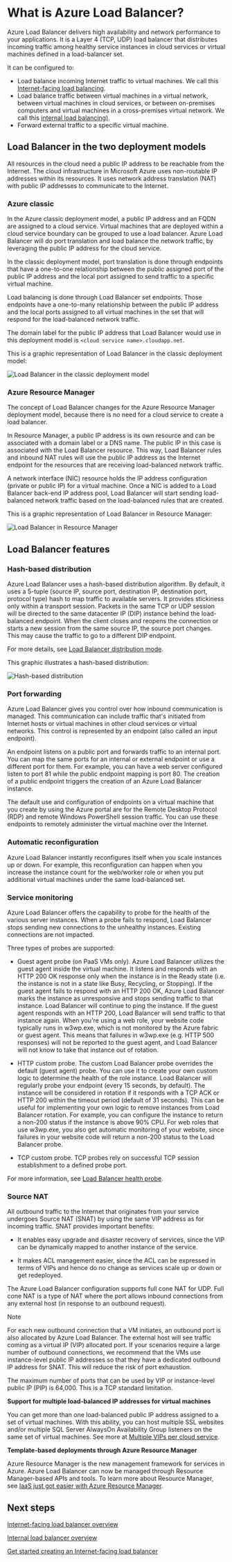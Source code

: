 <properties
   pageTitle="Azure Load Balancer overview | Microsoft Azure"
   description="Overview of Azure Load Balancer features, architecture, and implementation. It helps to understand how Load Balancer works and leverage it for the cloud."
   services="load-balancer"
   documentationCenter="na"
   authors="joaoma"
   manager="adinah"
   editor="tysonn" />

<tags
   ms.service="load-balancer"
   ms.devlang="na"
   ms.topic="article"
   ms.tgt_pltfrm="na"
   ms.workload="infrastructure-services"
   ms.date="12/09/2015"
   ms.author="joaoma" />


# What is Azure Load Balancer?
Azure Load Balancer delivers high availability and network performance to your applications. It is a Layer 4 (TCP, UDP) load balancer that distributes incoming traffic among healthy service instances in cloud services or virtual machines defined in a load-balancer set.

It can be configured to:

* Load balance incoming Internet traffic to virtual machines. We call this [Internet-facing load balancing](load-balancer-internet-overview.md).
* Load balance traffic between virtual machines in a virtual network, between virtual machines in cloud services, or between on-premises computers and virtual machines in a cross-premises virtual network. We call this [internal load balancing)](load-balancer-internal-overview.md).
* Forward external traffic to a specific virtual machine.

## Load Balancer in the two deployment models
All resources in the cloud need a public IP address to be reachable from the Internet. The cloud infrastructure in Microsoft Azure uses non-routable IP addresses within its resources. It uses network address translation (NAT) with public IP addresses to communicate to the Internet.

### Azure classic
In the Azure classic deployment model, a public IP address and an FQDN are assigned to a cloud service. Virtual machines that are deployed within a cloud service boundary can be grouped to use a load balancer. Azure Load Balancer will do port translation and load balance the network traffic, by leveraging the public IP address for the cloud service.

In the classic deployment model, port translation is done through endpoints that have a one-to-one relationship between the public assigned port of the public IP address and the local port assigned to send traffic to a specific virtual machine.

Load balancing is done through Load Balancer set endpoints. Those endpoints have a one-to-many relationship between the public IP address and the local ports assigned to all virtual machines in the set that will respond for the load-balanced network traffic.

The domain label for the public IP address that Load Balancer would use in this deployment model is `<cloud service name>.cloudapp.net`.

This is a graphic representation of Load Balancer in the classic deployment model:

![Load Balancer in the classic deployment model](./media/load-balancer-overview/asm-lb.png)

### Azure Resource Manager
The concept of Load Balancer changes for the Azure Resource Manager deployment model, because there is no need for a cloud service to create a load balancer.

In Resource Manager, a public IP address is its own resource and can be associated with a domain label or a DNS name. The public IP in this case is associated with the Load Balancer resource. This way, Load Balancer rules and inbound NAT rules will use the public IP address as the Internet endpoint for the resources that are receiving load-balanced network traffic.

A network interface (NIC) resource holds the IP address configuration (private or public IP) for a virtual machine. Once a NIC is added to a Load Balancer back-end IP address pool, Load Balancer will start sending load-balanced network traffic based on the load-balanced rules that are created.

This is a graphic representation of Load Balancer in Resource Manager:

![Load Balancer in Resource Manager](./media/load-balancer-overview/arm-lb.png)

## Load Balancer features
### Hash-based distribution
Azure Load Balancer uses a hash-based distribution algorithm. By default, it uses a 5-tuple (source IP, source port, destination IP, destination port, protocol type) hash to map traffic to available servers. It provides stickiness only within a transport session. Packets in the same TCP or UDP session will be directed to the same datacenter IP (DIP) instance behind the load-balanced endpoint. When the client closes and reopens the connection or starts a new session from the same source IP, the source port changes. This may cause the traffic to go to a different DIP endpoint.

For more details, see [Load Balancer distribution mode](load-balancer-distribution-mode.md).

This graphic illustrates a hash-based distribution:

![Hash-based distribution](./media/load-balancer-overview/load-balancer-distribution.png)

### Port forwarding
Azure Load Balancer gives you control over how inbound communication is managed. This communication can include traffic that's initiated from Internet hosts or virtual machines in other cloud services or virtual networks. This control is represented by an endpoint (also called an input endpoint).

An endpoint listens on a public port and forwards traffic to an internal port.  You can map the same ports for an internal or external endpoint or use a different port for them. For example, you can have a web server configured listen to port 81 while the public endpoint mapping is port 80. The creation of a public endpoint triggers the creation of an Azure Load Balancer instance.

The default use and configuration of endpoints on a virtual machine that you create by using the Azure portal are for the Remote Desktop Protocol (RDP) and remote Windows PowerShell session traffic. You can use these endpoints to remotely administer the virtual machine over the Internet.

### Automatic reconfiguration
Azure Load Balancer instantly reconfigures itself when you scale instances up or down. For example, this reconfiguration can happen when you increase the instance count for the web/worker role or when you put additional virtual machines under the same load-balanced set.

### Service monitoring
Azure Load Balancer offers the capability to probe for the health of the various server instances. When a probe fails to respond, Load Balancer stops sending new connections to the unhealthy instances. Existing connections are not impacted.

Three types of probes are supported:

* Guest agent probe (on PaaS VMs only). Azure Load Balancer utilizes the guest agent inside the virtual machine. It listens and responds with an HTTP 200 OK response only when the instance is in the Ready state (i.e. the instance is not in a state like Busy, Recycling, or Stopping). If the guest agent fails to respond with an HTTP 200 OK, Azure Load Balancer marks the instance as unresponsive and stops sending traffic to that instance. Load Balancer will continue to ping the instance. If the guest agent responds with an HTTP 200, Load Balancer will send traffic to that instance again. When you're using a web role, your website code typically runs in w3wp.exe, which is not monitored by the Azure fabric or guest agent. This means that failures in w3wp.exe (e.g. HTTP 500 responses) will not be reported to the guest agent, and Load Balancer will not know to take that instance out of rotation.

* HTTP custom probe. The custom Load Balancer probe overrides the default (guest agent) probe. You can use it to create your own custom logic to determine the health of the role instance.  Load Balancer will regularly probe your endpoint (every 15 seconds, by default). The instance will be considered in rotation if it responds with a TCP ACK or HTTP 200 within the timeout period (default of 31 seconds).  This can be useful for implementing your own logic to remove instances from Load Balancer rotation. For example, you can configure the instance to return a non-200 status if the instance is above 90% CPU.  For web roles that use w3wp.exe, you also get automatic monitoring of your website, since failures in your website code will return a non-200 status to the Load Balancer probe.  

* TCP custom probe. TCP probes rely on successful TCP session establishment to a defined probe port.


For more information, see [Load Balancer health probe](https://msdn.microsoft.com/library/azure/jj151530.aspx).

### Source NAT
All outbound traffic to the Internet that originates from your service undergoes Source NAT (SNAT) by using the same VIP address as for incoming traffic. SNAT provides important benefits:

* It enables easy upgrade and disaster recovery of services, since the VIP can be dynamically mapped to another instance of the service.

* It makes ACL management easier, since the ACL can be expressed in terms of VIPs and hence do no change as services scale up or down or get redeployed.


The Azure Load Balancer configuration supports full cone NAT for UDP. Full cone NAT is a type of NAT where the port allows inbound connections from any external host (in response to an outbound request).

> [!NOTE]
> For each new outbound connection that a VM initiates, an outbound port is also allocated by Azure Load Balancer. The external host will see traffic coming as a virtual IP (VIP) allocated port.  If your scenarios require a large number of outbound connections, we recommend that the VMs use instance-level public IP addresses so that they have a dedicated outbound IP address for SNAT. This will reduce the risk of port exhaustion.
> 
> The maximum number of ports that can be used by VIP or instance-level public IP (PIP) is 64,000. This is a TCP standard limitation.
> 
> 
**Support for multiple load-balanced IP addresses for virtual machines**

You can get more than one load-balanced public IP address assigned to a set of virtual machines. With this ability, you can host multiple SSL websites and/or multiple SQL Server AlwaysOn Availability Group listeners on the same set of virtual machines. See more at [Multiple VIPs per cloud service](load-balancer-multivip.md).

**Template-based deployments through Azure Resource Manager**

Azure Resource Manager is the new management framework for services in Azure. Azure Load Balancer can now be managed through Resource Manager-based APIs and tools. To learn more about Resource Manager, see [IaaS just got easier with Azure Resource Manager](https://azure.microsoft.com/blog/2015/04/29/iaas-just-got-easier-again/).

## Next steps
[Internet-facing load balancer overview](load-balancer-internet-overview.md)

[Internal load balancer overview](load-balancer-internal-overview.md)

[Get started creating an Internet-facing load balancer](load-balancer-internet-getstarted.md)


